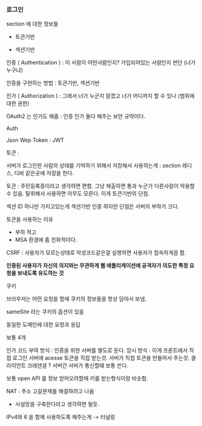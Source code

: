 
### 로그인

section 에 대한 정보들

- 토큰기반
  
- 섹션기반


인증 ( Authentication ) : 이 사람이 어떤사람인지?  가입되어있는 사람인지 판단 (너가 누구냐) 

인증을 구현하는 방법 : 토큰기반, 섹션기반

인가 ( Authorization ) : 그래서 너가 누군지 알겠고 너가 어디까지 할 수 있나 (범위에 대한 권한)

OAuth2 는 인가도 해줌 : 인증 인가 둘다 해주는 보안 규약이다. 

Auth 

Json Wep Token : JWT

토큰 : 

서버가 로그인한 사람의 상태를 기억하기 위해서 저장해서 사용하는게 : section 
레디스, 디비 같은곳에 저장을 한다.


토큰 :  주민등록증이라고 생각하면 편함. 그냥 제출하면 통과 누군가 다른사람이 악용할 수 있음. 탈취해서 사용하면 아무도 모른다. 이게 토큰기반의 단점.

섹션 ID 하나만 가지고있는게 섹션기반 인증 하지만 단점은 서버의 부하가 크다. 

토큰을 사용하는 이유

- 부하 적고
- MSA 환경에 좀 친화적이다. 

CSRF : 사용자가 모르는상태로 악성코드같은걸 실행하면 사용자가 접속하게끔 함.

**인증된 사용자가 자신의 의지와는 무관하게 웹 애플리케이션에 공격자가 의도한 특정 요청을 보내도록 유도하는 것**


쿠키 

브라우저는 어떤 요청을 할때 쿠키의 정보들을 항상 담아서 보냄. 

sameSite 라는 쿠키의 옵션이 있음

동일한 도메인에 대한 요청과 응답


보통 4개

인가 코드 부여 방식 : 인증을 위한 서버를 별도로 둔다.
암시 방식 : 이게 프론트에서 직접 로그인 서버에 acesse 토큰을 직접 받는것.
서버가 직접 토큰을 만들어서 주는것.
클라이언트 크레덴셜 ?  서버간 서버가 통신할떄 보통 쓴다.

보통 open API 를 정보 얻어오려할때 키를 받는형식이랑 비슷함.



NAT : 주소 고갈문제를 해결하려고 나옴

- 사설망을 구축한다라고 생각하면 될듯.

IPv4와 6 을 함께 사용하도록 해주는게  ->  터널링



